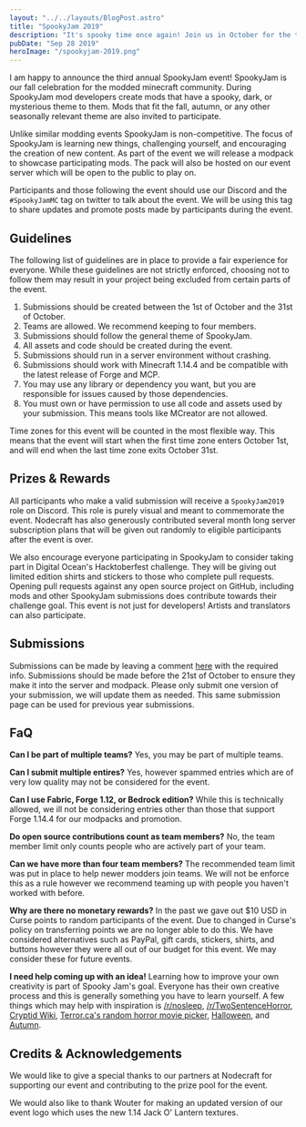 ```yaml
---
layout: "../../layouts/BlogPost.astro"
title: "SpookyJam 2019"
description: "It's spooky time once again! Join us in October for the third annual SpookyJam!"
pubDate: "Sep 28 2019"
heroImage: "/spookyjam-2019.png"
---
```


I am happy to announce the third annual SpookyJam event! SpookyJam is our fall celebration for the modded minecraft community. During SpookyJam mod developers create mods that have a spooky, dark, or mysterious theme to them. Mods that fit the fall, autumn, or any other seasonally relevant theme are also invited to participate.

Unlike similar modding events SpookyJam is non-competitive. The focus of SpookyJam is learning new things, challenging yourself, and encouraging the creation of new content. As part of the event we will release a modpack to showcase participating mods. The pack will also be hosted on our event server which will be open to the public to play on. 

Participants and those following the event should use our Discord and the `#SpookyJamMC` tag on twitter to talk about the event. We will be using this tag to share updates and promote posts made by participants during the event.

## Guidelines

The following list of guidelines are in place to provide a fair experience for everyone. While these guidelines are not strictly enforced, choosing not to follow them may result in your project being excluded from certain parts of the event.

1. Submissions should be created between the 1st of October and the 31st of October.
2. Teams are allowed. We recommend keeping to four members.
3. Submissions should follow the general theme of SpookyJam.
4. All assets and code should be created during the event.
5. Submissions should run in a server environment without crashing.
6. Submissions should work with Minecraft 1.14.4 and be compatible with the latest release of Forge and MCP.
7. You may use any library or dependency you want, but you are responsible for issues caused by those dependencies.
8. You must own or have permission to use all code and assets used by your submission. This means tools like MCreator are not allowed.

Time zones for this event will be counted in the most flexible way. This means that the event will start when the first time zone enters October 1st, and will end when the last time zone exits October 31st.

## Prizes & Rewards

All participants who make a valid submission will receive a `SpookyJam2019` role on Discord. This role is purely visual and meant to commemorate the event. Nodecraft has also generously contributed several month long server subscription plans that will be given out randomly to eligible participants after the event is over.

We also encourage everyone participating in SpookyJam to consider taking part in Digital Ocean's Hacktoberfest challenge. They will be giving out limited edition shirts and stickers to those who complete pull requests. Opening pull requests against any open source project on GitHub, including mods and other SpookyJam submissions does contribute towards their challenge goal. This event is not just for developers! Artists and translators can also participate. 

## Submissions

Submissions can be made by leaving a comment [here](https://gist.github.com/Darkhax/343c4ffd1eb0bdcd5b37c4b6fd86e744) with the required info. Submissions should be made before the 21st of October to ensure they make it into the server and modpack. Please only submit one version of your submission, we will update them as needed. This same submission page can be used for previous year submissions.

## FaQ

**Can I be part of multiple teams?**
Yes, you may be part of multiple teams.

**Can I submit multiple entires?**
Yes, however spammed entries which are of very low quality may not be considered for the event.

**Can I use Fabric, Forge 1.12, or Bedrock edition?**
While this is technically allowed, we ill not be considering entries other than those that support Forge 1.14.4 for our modpacks and promotion.

**Do open source contributions count as team members?**
No, the team member limit only counts people who are actively part of your team.

**Can we have more than four team members?**
The recommended team limit was put in place to help newer modders join teams. We will not be enforce this as a rule however we recommend teaming up with people you haven't worked with before.

**Why are there no monetary rewards?**
In the past we gave out $10 USD in Curse points to random participants of the event. Due to changed in Curse's policy on transferring points we are no longer able to do this. We have considered alternatives such as PayPal, gift cards, stickers, shirts, and buttons however they were all out of our budget for this event. We may consider these for future events.

**I need help coming up with an idea!**
Learning how to improve your own creativity is part of Spooky Jam's goal. Everyone has their own creative process and this is generally something you have to learn yourself. A few things which may help with inspiration is [/r/nosleep](https://www.reddit.com/r/nosleep/), [/r/TwoSentenceHorror](https://www.reddit.com/r/TwoSentenceHorror/), [Cryptid Wiki](https://cryptidz.fandom.com/wiki/Category:Cryptids), [Terror.ca's random horror movie picker](https://terror.ca/movies/random), [Halloween](https://en.wikipedia.org/wiki/Halloween), and [Autumn](https://en.wikipedia.org/wiki/Autumn). 

## Credits & Acknowledgements

We would like to give a special thanks to our partners at Nodecraft for supporting our event and contributing to the prize pool for the event.

We would also like to thank Wouter for making an updated version of our event logo which uses the new 1.14 Jack O' Lantern textures.